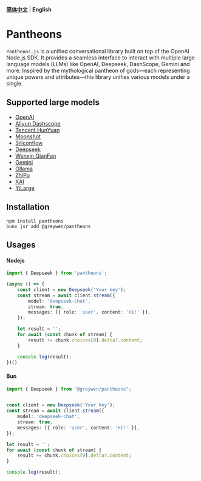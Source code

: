 **[简体中文](README_CN.md)** | **English**

# Pantheons
`Pantheons.js` is a unified conversational library built on top of the OpenAI Node.js SDK. It provides a seamless interface to interact with multiple large language models (LLMs) like OpenAI, Deepseek, DashScope, Gemini and more. Inspired by the mythological pantheon of gods—each representing unique powers and attributes—this library unifies various models under a single.

## Supported large models
- [OpenAI](https://platform.openai.com/docs/api-reference/introduction)
- [Aliyun Dashscope](https://help.aliyun.com/zh/model-studio/developer-reference)
- [Tencent HunYuan](https://cloud.tencent.com/document/product/1729/101839)
- [Moonshot](https://platform.moonshot.cn/docs/intro)
- [Siliconflow](https://docs.siliconflow.cn/cn/userguide/introduction)
- [Deepseek](https://api-docs.deepseek.com/)
- [Wenxin QianFan](https://cloud.baidu.com/doc/WENXINWORKSHOP/s/7ltgucw50)
- [Gemini](https://ai.google.dev/gemini-api/docs)
- [Ollama](https://github.com/ollama/ollama/blob/main/docs/api.md)
- [ZhiPu](https://open.bigmodel.cn/dev/api/normal-model/glm-4)
- [XAI](https://docs.x.ai/docs/overview)
- [YiLarge](https://platform.lingyiwanwu.com/docs/api-reference)

## Installation

```
npm install pantheons
bunx jsr add @greywen/pantheons
```

## Usages

#### Nodejs

```typescript
import { Deepseek } from 'pantheons';

(async () => {
    const client = new Deepseek('Your key');
    const stream = await client.stream({
        model: 'deepseek-chat',
        stream: true,
        messages: [{ role: 'user', content: 'Hi!' }],
    });

    let result = '';
    for await (const chunk of stream) {
        result += chunk.choices[0].delta?.content;
    }

    console.log(result);
})()
```

#### Bun

```typescript
import { Deepseek } from "@greywen/pantheons";


const client = new Deepseek('Your key');
const stream = await client.stream({
    model: 'deepseek-chat',
    stream: true,
    messages: [{ role: 'user', content: 'Hi!' }],
});

let result = '';
for await (const chunk of stream) {
    result += chunk.choices[0].delta?.content;
}

console.log(result);

```
